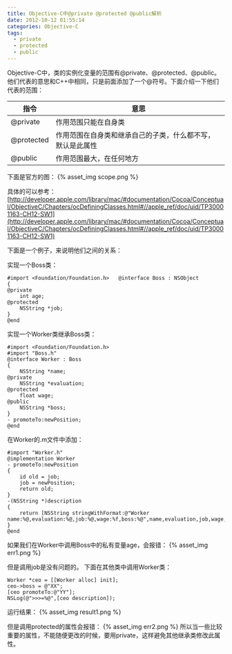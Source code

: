 ```yaml
---
title: Objective-C中@private @protected @public解析
date: 2012-10-12 01:55:14
categories: Objective-C
tags:
  - private
  - protected
  - public
---
```


Objective-C中，类的实例化变量的范围有@private、@protected、@public。他们代表的意思和C++中相同，只是前面添加了一个@符号。下面介绍一下他们代表的范围：

|指令|意思|
|---|----|
|@private|作用范围只能在自身类|
|@protected|作用范围在自身类和继承自己的子类，什么都不写，默认是此属性|
|@public|作用范围最大，在任何地方|

下面是官方的图：
{% asset_img scope.png %}

具体的可以参考：[http://developer.apple.com/library/mac/#documentation/Cocoa/Conceptual/ObjectiveC/Chapters/ocDefiningClasses.html#//apple_ref/doc/uid/TP30001163-CH12-SW1](http://developer.apple.com/library/mac/#documentation/Cocoa/Conceptual/ObjectiveC/Chapters/ocDefiningClasses.html#//apple_ref/doc/uid/TP30001163-CH12-SW1)

下面是一个例子，来说明他们之间的关系：

实现一个Boss类：
```objc
#import <Foundation/Foundation.h>   @interface Boss : NSObject 
{ 
@private 
    int age; 
@protected 
    NSString *job; 
} 
@end
```

实现一个Worker类继承Boss类：
```objc
#import <Foundation/Foundation.h> 
#import "Boss.h" 
@interface Worker : Boss 
{ 
    NSString *name; 
@private 
    NSString *evaluation; 
@protected 
    float wage; 
@public 
    NSString *boss; 
} 
- promoteTo:newPosition; 
@end
```

在Worker的.m文件中添加：
```objc
#import "Worker.h"   
@implementation Worker 
- promoteTo:newPosition 
{ 
    id old = job; 
    job = newPosition; 
    return old; 
} 
-(NSString *)description 
{ 
    return [NSString stringWithFormat:@"Worker name:%@,evaluation:%@,job:%@,wage:%f,boss:%@",name,evaluation,job,wage,boss]; 
} 
@end
```

如果我们在Worker中调用Boss中的私有变量age，会报错：
{% asset_img err1.png %}

但是调用job是没有问题的。
下面在其他类中调用Worker类：
```objc
Worker *ceo = [[Worker alloc] init]; 
ceo->boss = @"XX"; 
[ceo promoteTo:@"YY"]; 
NSLog(@">>>=%@",[ceo description]);
```

运行结果：
{% asset_img result1.png %}

但是调用protected的属性会报错：
{% asset_img err2.png %}
所以当一些比较重要的属性，不能随便更改的时候，要用private，这样避免其他继承类修改此属性。